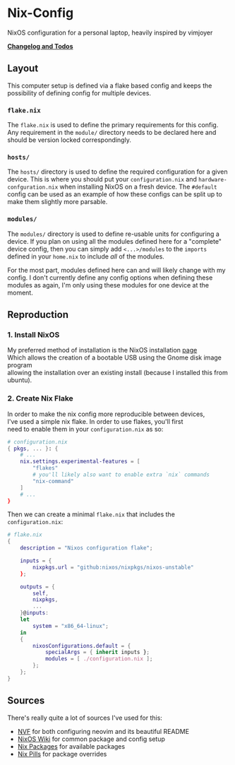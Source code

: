 # Nix-Config

NixOS configuration for a personal laptop, heavily inspired by vimjoyer

[**Changelog and Todos**](./Changelog.md)

## Layout

This computer setup is defined via a flake based config and keeps the
possibility of defining config for multiple devices.

### `flake.nix`

The `flake.nix` is used to define the primary requirements for this config. Any
requirement in the `module/` directory needs to be declared here and should be
version locked correspondingly.

### `hosts/`

The `hosts/` directory is used to define the required configuration for a given
device. This is where you should put your `configuration.nix` and
`hardware-confguration.nix` when installing NixOS on a fresh device. The
`#default` config can be used as an example of how these configs can be split up
to make them slightly more parsable.

### `modules/`

The `modules/` directory is used to define re-usable units for configuring a
device. If you plan on using all the modules defined here for a "complete"
device config, then you can simply add `<...>/modules` to the `imports` defined
in your `home.nix` to include _all_ of the modules.

For the most part, modules defined here can and will likely change with my
config. I don't currently define any config options when defining these modules
as again, I'm only using these modules for one device at the moment.

## Reproduction

### 1. Install NixOS

My preferred method of installation is the NixOS installation
[page][NixOS Page]<br/> Which allows the creation of a bootable USB using the
Gnome disk image program<br/> allowing the installation over an existing install
(because I installed this from ubuntu).

[NixOS Page]: https://nixos.org/download/#graphical-iso-image

### 2. Create Nix Flake

In order to make the nix config more reproducible between devices,<br/> I've
used a simple nix flake. In order to use flakes, you'll first<br/> need to
enable them in your `configuration.nix` as so:

```nix
# configuration.nix
{ pkgs, ... }: {
    # ...
    nix.settings.experimental-features = [
        "flakes"
        # you'll likely also want to enable extra `nix` commands
        "nix-command"
    ]
    # ...
}
```

Then we can create a minimal `flake.nix` that includes the `configuration.nix`:

```nix
# flake.nix
{
    description = "Nixos configuration flake";

    inputs = {
        nixpkgs.url = "github:nixos/nixpkgs/nixos-unstable"
    };

    outputs = {
        self,
        nixpkgs,
        ...
    }@inputs:
    let
        system = "x86_64-linux";
    in
    {
        nixosConfigurations.default = {
            specialArgs = { inherit inputs };
            modules = [ ./configuration.nix ];
        };
    };
}
```

## Sources

There's really quite a lot of sources I've used for this:

- [NVF](https://github.com/NotAShelf/nvf/tree/main) for both configuring neovim
  and its beautiful README
- [NixOS Wiki](https://nixos.wiki/wiki/Main_Page) for common package and config
  setup
- [Nix Packages](https://search.nixos.org/packages?type=packages&channel=unstable)
  for available packages
- [Nix Pills](https://nixos.org/guides/nix-pills/17-nixpkgs-overriding-packages.html)
  for package overrides
